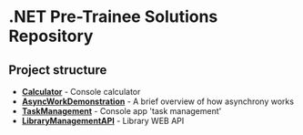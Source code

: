 # .NET Pre-Trainee Solutions Repository

## Project structure

- **[Calculator](./1%20-%20Calculator/)** - Console calculator
- **[AsyncWorkDemonstration](./2%20-%20AsyncWorkDemonstration/)** - A brief overview of how asynchrony works  
- **[TaskManagement](./3%20-%20TaskManagement/)** - Console app 'task management' 
- **[LibraryManagementAPI](./Library.API/)** - Library WEB API

